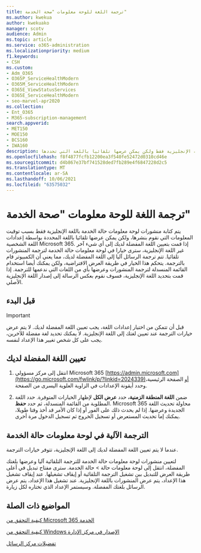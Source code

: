 ```yaml
---
title: ترجمة اللغة للوحة معلومات "صحة الخدمة"
ms.author: kwekua
author: kwekuako
manager: scotv
audience: Admin
ms.topic: article
ms.service: o365-administration
ms.localizationpriority: medium
f1.keywords:
- CSH
ms.custom:
- Adm_O365
- O365P_ServiceHealthModern
- O365M_ServiceHealthModern
- O365E_ViewStatusServices
- O365E_ServiceHealthModern
- seo-marvel-apr2020
ms.collection:
- Ent_O365
- M365-subscription-management
search.appverid:
- MET150
- MOE150
- BCS160
- IWA160
description: تكون منشورات لوحة معلومات حالة الخدمة باللغة الإنجليزية فقط ولكن يمكن عرضها تلقائيا باللغة التي تحددها Microsoft 365.
ms.openlocfilehash: f8f4877fcfb12200ea3f540fe52472d0310cd46e
ms.sourcegitcommit: d4b867e37bf741528ded7fb289e4f6847228d2c5
ms.translationtype: MT
ms.contentlocale: ar-SA
ms.lasthandoff: 10/06/2021
ms.locfileid: "63575032"
---
```

# <a name="language-translation-for-service-health-dashboard"></a>ترجمة اللغة للوحة معلومات "صحة الخدمة"

يتم كتابة منشورات لوحة معلومات حالة الخدمة باللغة الإنجليزية فقط بسبب توقيت المعلومات التي نقوم بنشرها، ولكن يمكن عرضها تلقائيا باللغة المحددة بواسطة إعدادات اللغة الشخصية Microsoft 365. إذا قمت بتعيين اللغة المفضلة لديك إلى أي شيء آخر غير اللغة الإنجليزية، سترى خيارا في لوحة معلومات حالة الخدمة لترجمة المنشورات تلقائيا. تتم ترجمة الرسائل آليا إلى اللغة المفضلة لديك، مما يعني أن الكمبيوتر قام بالترجمة. يتحكم هذا الخيار في طريقة العرض الافتراضية، ولكن يمكنك أيضا استخدام القائمة المنسدلة لترجمة المنشورات وعرضها بأي من اللغات التي ندعمها للترجمة. إذا قمت بتحديد اللغة الإنجليزية، فسوف نقوم بعكس الرسالة إلى إصدار اللغة الإنجليزية الأصلي.

## <a name="before-you-begin"></a>قبل البدء

> [!IMPORTANT]
> قبل أن تتمكن من اختيار إعدادات اللغة، يجب تعيين اللغة المفضلة لديك. لا يتم عرض خيارات الترجمة عند تعيين لغتك إلى اللغة الإنجليزية. لا يمكنك تحديد لغة مفضلة للآخرين، يجب على كل شخص تغيير هذا الإعداد لنفسه.

## <a name="set-your-preferred-language"></a>تعيين اللغة المفضلة لديك

1. انتقل إلى مركز مسؤولي Microsoft 365 [https://admin.microsoft.com](https://go.microsoft.com/fwlink/p/?linkid=2024339)أو الصفحة الرئيسية، وحدد أيقونة الإعدادات في الزاوية العلوية اليسرى من الصفحة.

1. ضمن **اللغة المنطقة الزمنية،** حدد **عرض الكل** لإظهار الخيارات المتوفرة. حدد اللغة المطلوبة من القائمة المنسدلة، ثم حدد **حفظ**. Microsoft 365 محاولة تحديث اللغة الجديدة وعرضها. إذا لم يحدث ذلك على الفور أو إذا كان الأمر قد أخذ وقتا طويلا، يمكنك إما تحديث المستعرض أو تسجيل الخروج ثم تسجيل الدخول مرة أخرى.

## <a name="machine-translation-in-service-health-dashboard"></a>الترجمة الآلية في لوحة معلومات حالة الخدمة

عندما لا يتم تعيين اللغة المفضلة لديك إلى اللغة الإنجليزية، تتوفر خيارات الترجمة.

لتعيين منشورات لوحة معلومات حالة الخدمة للترجمة التلقائية آليا وعرضها بلغتك المفضلة، انتقل إلى لوحة معلومات حالة > حالة الخدمة. سترى مفتاح تبديل في أعلى طريقة العرض للتبديل بين تشغيل الترجمة التلقائية أو إيقاف تشغيلها. عند إيقاف تشغيل هذا الإعداد، يتم عرض المنشورات باللغة الإنجليزية. عند تشغيل هذا الإعداد، يتم عرض الرسائل بلغتك المفضلة. وسيستمر الإعداد الذي تختاره لكل زيارة.

## <a name="related-topics"></a>المواضيع ذات الصلة

[كيفية التحقق من Microsoft 365 الخدمة](view-service-health.md)

[كيفية التحقق من Windows الإصدار في مركز الإدارة](/windows/deployment/update/check-release-health)

[تفضيلات مركز الرسائل](../admin/manage/message-center.md?preserve-view=true&view=o365-worldwide#preferences)
